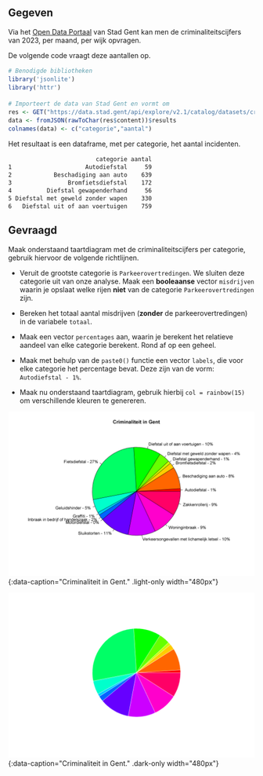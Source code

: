 ## Gegeven
Via het <a href="https://data.stad.gent/explore/dataset/criminaliteitscijfers-per-wijk-per-maand-gent-2023/table" target="_blank">Open Data Portaal</a> van Stad Gent kan men de criminaliteitscijfers van 2023, per maand, per wijk opvragen.

De volgende code vraagt deze aantallen op.
```R
# Benodigde bibliotheken
library('jsonlite')
library('httr')

# Importeert de data van Stad Gent en vormt om
res <- GET("https://data.stad.gent/api/explore/v2.1/catalog/datasets/criminaliteitscijfers-per-wijk-per-maand-gent-2023/records?select=sum(total)&group_by=fact_category")
data <- fromJSON(rawToChar(res$content))$results
colnames(data) <- c("categorie","aantal")
```

Het resultaat is een dataframe, met per categorie, het aantal incidenten.

```
                         categorie aantal
1                     Autodiefstal     59
2            Beschadiging aan auto    639
3                Bromfietsdiefstal    172
4          Diefstal gewapenderhand     56
5 Diefstal met geweld zonder wapen    330
6   Diefstal uit of aan voertuigen    759
```

## Gevraagd

Maak onderstaand taartdiagram met de criminaliteitscijfers per categorie, gebruik hiervoor de volgende richtlijnen.

- Veruit de grootste categorie is `Parkeerovertredingen`. We sluiten deze categorie uit van onze analyse. Maak een **booleaanse** vector `misdrijven` waarin je opslaat welke rijen **niet** van de categorie `Parkeerovertredingen` zijn.
- Bereken het totaal aantal misdrijven (**zonder** de parkeerovertredingen) in de variabele `totaal`.
- Maak een vector `percentages` aan, waarin je berekent het relatieve aandeel van elke categorie berekent. Rond af op een geheel.
- Maak met behulp van de `paste0()` functie een vector `labels`, die voor elke categorie het percentage bevat. Deze zijn van de vorm: `Autodiefstal - 1%`.

- Maak nu onderstaand taartdiagram, gebruik hierbij `col = rainbow(15)` om verschillende kleuren te genereren.

![Criminaliteit in Gent](media/plot.png "Criminaliteit in Gent."){:data-caption="Criminaliteit in Gent." .light-only width="480px"}

![Criminaliteit in Gent.](media/plot_dark.png "Criminaliteit in Gentk."){:data-caption="Criminaliteit in Gent." .dark-only width="480px"}
